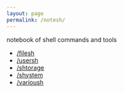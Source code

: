 ```yaml
---
layout: page
permalink: /notesh/
---
```


notebook of shell commands and tools<br>

- <a href="{{ '/filesh/' | prepend: site.baseurl | prepend: site.url }}">/filesh</a><br>
- <a href="{{ '/usersh/' | prepend: site.baseurl | prepend: site.url }}">/usersh</a><br>
- <a href="{{ '/shtorage/' | prepend: site.baseurl | prepend: site.url }}">/shtorage</a><br>
- <a href="{{ '/shystem/' | prepend: site.baseurl | prepend: site.url }}">/shystem</a><br>
- <a href="{{ '/varioush/' | prepend: site.baseurl | prepend: site.url }}">/varioush</a>
